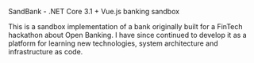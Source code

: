 SandBank - .NET Core 3.1 + Vue.js banking sandbox

This is a sandbox implementation of a bank originally built for a FinTech hackathon about Open Banking. I have since continued to develop it as a platform for learning new technologies, system architecture and infrastructure as code.
